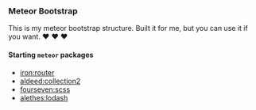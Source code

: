 
### Meteor Bootstrap

This is my meteor bootstrap structure. Built it for me, but you can use it if you want. :heart: :heart: :heart:


#### Starting `meteor` packages

- [iron:router](http://atmospherejs.com/iron/router)
- [aldeed:collection2](http://atmospherejs.com/aldeed/collection2)
- [fourseven:scss](http://atmospherejs.com/fourseven/scss)
- [alethes:lodash](http://atmospherejs.com/alethes/lodash)
